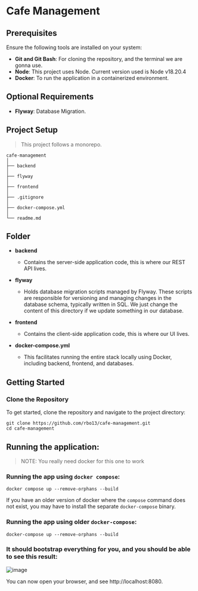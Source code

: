 # Cafe Management

## Prerequisites

Ensure the following tools are installed on your system:

- **Git and Git Bash**: For cloning the repository, and the terminal we are gonna use.
- **Node**: This project uses Node. Current version used is Node v18.20.4
- **Docker**: To run the application in a containerized environment.

## Optional Requirements

- **Flyway**: Database Migration.


## Project Setup
> This project follows a monorepo.


```shell
cafe-management
│
├── backend
│
├── flyway
│
├── frontend
│
├── .gitignore
│
├── docker-compose.yml
│
└── readme.md
```

## Folder

- **backend**
  - Contains the server-side application code, this is where our REST API lives.

- **flyway**
  - Holds database migration scripts managed by Flyway. These scripts are responsible for versioning and managing changes in the database schema, typically written in SQL. We just change the content of this directory if we update something in our database.

- **frontend**
  - Contains the client-side application code, this is where our UI lives.

- **docker-compose.yml**
  - This facilitates running the entire stack locally using Docker, including backend, frontend, and databases.


## Getting Started
### Clone the Repository
To get started, clone the repository and navigate to the project directory:
```shell
git clone https://github.com/rbo13/cafe-management.git
cd cafe-management
```

## Running the application:
> NOTE: You really need docker for this one to work

### Running the app using `docker compose`:
```docker
docker compose up --remove-orphans --build
```
If you have an older version of docker where the `compose` command does not exist, you may have to install the separate `docker-compose` binary.

### Running the app using older `docker-compose`:
```docker
docker-compose up --remove-orphans --build
```

### It should bootstrap everything for you, and you should be able to see this result:
![image](https://github.com/user-attachments/assets/15527fa5-ed18-4178-999b-0bad6855b6a0)


You can now open your browser, and see http://localhost:8080.